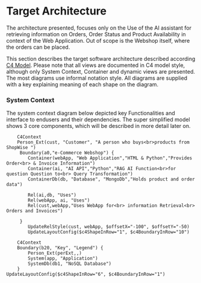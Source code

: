# Target Architecture
The architecture presented, focuses only on the Use of the AI assistant for retrieving information on Orders, Order Status and Product Availability in context of the Web Application.
Out of scope is the Webshop itself, where the orders can be placed.

This section describes the target software architecture described according [C4 Model](https://c4model.com).
Please note that all views are documented in C4 model style, although only System Context, Container and dynamic views are presented. The most diagrams use informal notation style. All diagrams are supplied with a key explaining meaning of each shape on the diagram.
### System Context
The system context diagram below depicted key Functionalities and interface to endusers and their dependencies.
The super simplified model shows 3 core components, which will be described in more detail later on. 
```mermaid
    C4Context
    Person_Ext(cust, "Customer", "A person who buys<br>products from ShopWise ")
     Boundary(a0,"e-Commerce Webshop") {  
        Container(webApp, "Web Application","HTML & Python","Provides Order<br> & Invoice Information")
        Container(ai, "AI API","Python","RAG AI Function<br>for question Question to<br> Query Transformation")
        ContainerDb(db, "Database", "MongoDb","Holds product and order data")
    
        Rel(ai,db, "Uses")
        Rel(webApp, ai, "Uses")
        Rel(cust,webApp,"Uses WebApp for<br> information Retrieval<br> Orders and Invoices")

     }  
        UpdateRelStyle(cust, webApp, $offsetX="-100", $offsetY="-50)
        UpdateLayoutConfig($c4ShapeInRow="1", $c4BoundaryInRow="10")
```
```mermaid 
    C4Context      
    Boundary(b20, "Key", "Legend") {
        Person_Ext(perExt,,)
        System(app, "Application")
        SystemDb(db1, "NoSQL Database")
    }
UpdateLayoutConfig($c4ShapeInRow="6", $c4BoundaryInRow="1")
```
